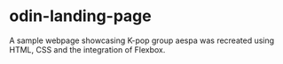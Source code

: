 # odin-landing-page
A sample webpage showcasing K-pop group aespa was recreated using HTML, CSS and the integration of Flexbox.